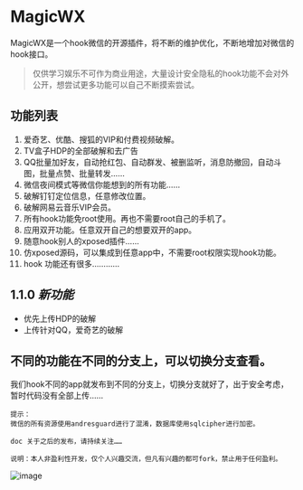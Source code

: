 # MagicWX
MagicWX是一个hook微信的开源插件，将不断的维护优化，不断地增加对微信的hook接口。

> 仅供学习娱乐不可作为商业用途，大量设计安全隐私的hook功能不会对外公开，想尝试更多功能可以自己不断摸索尝试。

## 功能列表

 1. 爱奇艺、优酷、搜狐的VIP和付费视频破解。
 2. TV盒子HDP的全部破解和去广告
 3. QQ批量加好友，自动抢红包、自动群发、被删监听，消息防撤回，自动斗图，批量点赞、批量转发……
 4. 微信夜间模式等微信你能想到的所有功能……
 5. 破解钉钉定位信息，任意修改位置。
 6. 破解网易云音乐VIP会员。
 7. 所有hook功能免root使用。再也不需要root自己的手机了。
 8. 应用双开功能。任意双开自己的想要双开的app。
 9. 随意hook别人的xposed插件……
 10. 仿xposed源码，可以集成到任意app中，不需要root权限实现hook功能。
 11. hook 功能还有很多…………

## 1.1.0 _新功能_

 - 优先上传HDP的破解
 - 上传针对QQ，爱奇艺的破解

## 不同的功能在不同的分支上，可以切换分支查看。

我们hook不同的app就发布到不同的分支上，切换分支就好了，出于安全考虑，暂时代码没有全部上传……



``` nginx
提示：
微信的所有资源使用andresguard进行了混淆，数据库使用sqlcipher进行加密。

doc 关于之后的发布，请持续关注……

说明：本人非盈利性开发，仅个人兴趣交流，但凡有兴趣的都可fork，禁止用于任何盈利。
```


![image](https://github.com/yugu88/MagicWX/blob/master/qi_hao.jpg)


